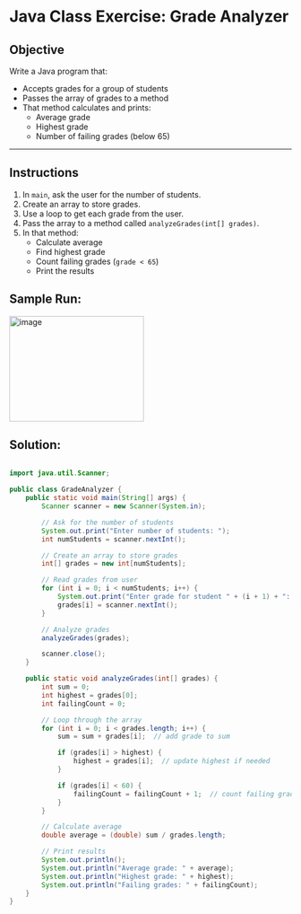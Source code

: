 
# Java Class Exercise: Grade Analyzer

## Objective

Write a Java program that:

- Accepts grades for a group of students  
- Passes the array of grades to a method  
- That method calculates and prints:
  - Average grade  
  - Highest grade  
  - Number of failing grades (below 65)  

---

## Instructions

1. In `main`, ask the user for the number of students.
2. Create an array to store grades.
3. Use a loop to get each grade from the user.
4. Pass the array to a method called `analyzeGrades(int[] grades)`.
5. In that method:
   - Calculate average  
   - Find highest grade  
   - Count failing grades (`grade < 65`)  
   - Print the results
  
## Sample Run:

<img width="240" height="188" alt="image" src="https://github.com/user-attachments/assets/9eab49f2-bc5e-4f15-b80b-5aa81aad1727" />

## Solution:

```java

import java.util.Scanner;

public class GradeAnalyzer {
    public static void main(String[] args) {
        Scanner scanner = new Scanner(System.in);

        // Ask for the number of students
        System.out.print("Enter number of students: ");
        int numStudents = scanner.nextInt();

        // Create an array to store grades
        int[] grades = new int[numStudents];

        // Read grades from user
        for (int i = 0; i < numStudents; i++) {
            System.out.print("Enter grade for student " + (i + 1) + ": ");
            grades[i] = scanner.nextInt();
        }

        // Analyze grades
        analyzeGrades(grades);

        scanner.close();
    }

    public static void analyzeGrades(int[] grades) {
        int sum = 0;
        int highest = grades[0];
        int failingCount = 0;

        // Loop through the array
        for (int i = 0; i < grades.length; i++) {
            sum = sum + grades[i];  // add grade to sum

            if (grades[i] > highest) {
                highest = grades[i];  // update highest if needed
            }

            if (grades[i] < 60) {
                failingCount = failingCount + 1;  // count failing grades
            }
        }

        // Calculate average
        double average = (double) sum / grades.length;

        // Print results
        System.out.println();
        System.out.println("Average grade: " + average);
        System.out.println("Highest grade: " + highest);
        System.out.println("Failing grades: " + failingCount);
    }
}

